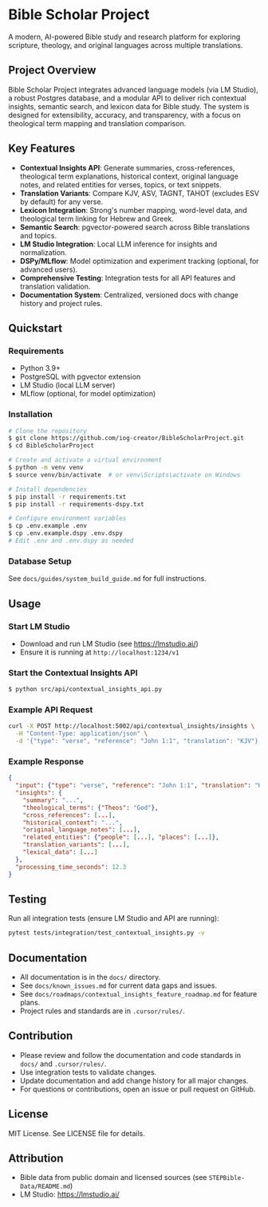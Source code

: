 # Bible Scholar Project

A modern, AI-powered Bible study and research platform for exploring scripture, theology, and original languages across multiple translations.

## Project Overview

Bible Scholar Project integrates advanced language models (via LM Studio), a robust Postgres database, and a modular API to deliver rich contextual insights, semantic search, and lexicon data for Bible study. The system is designed for extensibility, accuracy, and transparency, with a focus on theological term mapping and translation comparison.

## Key Features

- **Contextual Insights API**: Generate summaries, cross-references, theological term explanations, historical context, original language notes, and related entities for verses, topics, or text snippets.
- **Translation Variants**: Compare KJV, ASV, TAGNT, TAHOT (excludes ESV by default) for any verse.
- **Lexicon Integration**: Strong's number mapping, word-level data, and theological term linking for Hebrew and Greek.
- **Semantic Search**: pgvector-powered search across Bible translations and topics.
- **LM Studio Integration**: Local LLM inference for insights and normalization.
- **DSPy/MLflow**: Model optimization and experiment tracking (optional, for advanced users).
- **Comprehensive Testing**: Integration tests for all API features and translation validation.
- **Documentation System**: Centralized, versioned docs with change history and project rules.

## Quickstart

### Requirements
- Python 3.9+
- PostgreSQL with pgvector extension
- LM Studio (local LLM server)
- MLflow (optional, for model optimization)

### Installation
```bash
# Clone the repository
$ git clone https://github.com/iog-creator/BibleScholarProject.git
$ cd BibleScholarProject

# Create and activate a virtual environment
$ python -m venv venv
$ source venv/bin/activate  # or venv\Scripts\activate on Windows

# Install dependencies
$ pip install -r requirements.txt
$ pip install -r requirements-dspy.txt

# Configure environment variables
$ cp .env.example .env
$ cp .env.example.dspy .env.dspy
# Edit .env and .env.dspy as needed
```

### Database Setup
See `docs/guides/system_build_guide.md` for full instructions.

## Usage

### Start LM Studio
- Download and run LM Studio (see https://lmstudio.ai/)
- Ensure it is running at `http://localhost:1234/v1`

### Start the Contextual Insights API
```bash
$ python src/api/contextual_insights_api.py
```

### Example API Request
```bash
curl -X POST http://localhost:5002/api/contextual_insights/insights \
  -H "Content-Type: application/json" \
  -d '{"type": "verse", "reference": "John 1:1", "translation": "KJV"}'
```

### Example Response
```json
{
  "input": {"type": "verse", "reference": "John 1:1", "translation": "KJV"},
  "insights": {
    "summary": "...",
    "theological_terms": {"Theos": "God"},
    "cross_references": [...],
    "historical_context": "...",
    "original_language_notes": [...],
    "related_entities": {"people": [...], "places": [...]},
    "translation_variants": [...],
    "lexical_data": [...]
  },
  "processing_time_seconds": 12.3
}
```

## Testing

Run all integration tests (ensure LM Studio and API are running):
```bash
pytest tests/integration/test_contextual_insights.py -v
```

## Documentation
- All documentation is in the `docs/` directory.
- See `docs/known_issues.md` for current data gaps and issues.
- See `docs/roadmaps/contextual_insights_feature_roadmap.md` for feature plans.
- Project rules and standards are in `.cursor/rules/`.

## Contribution
- Please review and follow the documentation and code standards in `docs/` and `.cursor/rules/`.
- Use integration tests to validate changes.
- Update documentation and add change history for all major changes.
- For questions or contributions, open an issue or pull request on GitHub.

## License
MIT License. See LICENSE file for details.

## Attribution
- Bible data from public domain and licensed sources (see `STEPBible-Data/README.md`)
- LM Studio: https://lmstudio.ai/